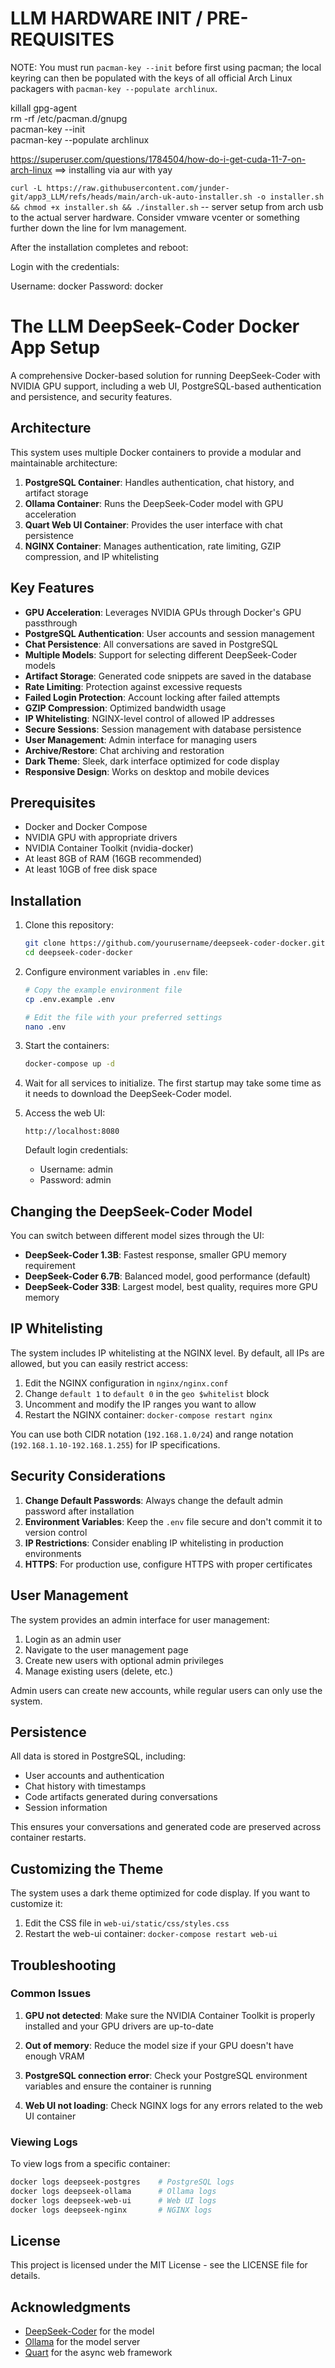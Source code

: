 # LLM HARDWARE INIT / PRE-REQUISITES 
  
NOTE: You must run `pacman-key --init` before first using pacman; the local
keyring can then be populated with the keys of all official Arch Linux
packagers with `pacman-key --populate archlinux`.  
  
killall gpg-agent  
rm -rf /etc/pacman.d/gnupg  
pacman-key --init  
pacman-key --populate archlinux  

https://superuser.com/questions/1784504/how-do-i-get-cuda-11-7-on-arch-linux  ==> installing via aur with yay  
  
``` curl -L https://raw.githubusercontent.com/junder-git/app3_LLM/refs/heads/main/arch-uk-auto-installer.sh -o installer.sh && chmod +x installer.sh && ./installer.sh ``` -- server setup from arch usb to the actual server hardware. Consider vmware vcenter or something further down the line for lvm management.

After the installation completes and reboot:

Login with the credentials:

Username: docker
Password: docker

# The LLM DeepSeek-Coder Docker App Setup

A comprehensive Docker-based solution for running DeepSeek-Coder with NVIDIA GPU support, including a web UI, PostgreSQL-based authentication and persistence, and security features.

## Architecture

This system uses multiple Docker containers to provide a modular and maintainable architecture:

1. **PostgreSQL Container**: Handles authentication, chat history, and artifact storage
2. **Ollama Container**: Runs the DeepSeek-Coder model with GPU acceleration
3. **Quart Web UI Container**: Provides the user interface with chat persistence
4. **NGINX Container**: Manages authentication, rate limiting, GZIP compression, and IP whitelisting

## Key Features

- **GPU Acceleration**: Leverages NVIDIA GPUs through Docker's GPU passthrough
- **PostgreSQL Authentication**: User accounts and session management
- **Chat Persistence**: All conversations are saved in PostgreSQL
- **Multiple Models**: Support for selecting different DeepSeek-Coder models
- **Artifact Storage**: Generated code snippets are saved in the database
- **Rate Limiting**: Protection against excessive requests
- **Failed Login Protection**: Account locking after failed attempts
- **GZIP Compression**: Optimized bandwidth usage
- **IP Whitelisting**: NGINX-level control of allowed IP addresses
- **Secure Sessions**: Session management with database persistence
- **User Management**: Admin interface for managing users
- **Archive/Restore**: Chat archiving and restoration
- **Dark Theme**: Sleek, dark interface optimized for code display
- **Responsive Design**: Works on desktop and mobile devices

## Prerequisites

- Docker and Docker Compose
- NVIDIA GPU with appropriate drivers
- NVIDIA Container Toolkit (nvidia-docker)
- At least 8GB of RAM (16GB recommended)
- At least 10GB of free disk space

## Installation

1. Clone this repository:
   ```bash
   git clone https://github.com/yourusername/deepseek-coder-docker.git
   cd deepseek-coder-docker
   ```

2. Configure environment variables in `.env` file:
   ```bash
   # Copy the example environment file
   cp .env.example .env
   
   # Edit the file with your preferred settings
   nano .env
   ```

3. Start the containers:
   ```bash
   docker-compose up -d
   ```

4. Wait for all services to initialize. The first startup may take some time as it needs to download the DeepSeek-Coder model.

5. Access the web UI:
   ```
   http://localhost:8080
   ```
   
   Default login credentials:
   - Username: admin
   - Password: admin

## Changing the DeepSeek-Coder Model

You can switch between different model sizes through the UI:

- **DeepSeek-Coder 1.3B**: Fastest response, smaller GPU memory requirement
- **DeepSeek-Coder 6.7B**: Balanced model, good performance (default)
- **DeepSeek-Coder 33B**: Largest model, best quality, requires more GPU memory

## IP Whitelisting

The system includes IP whitelisting at the NGINX level. By default, all IPs are allowed, but you can easily restrict access:

1. Edit the NGINX configuration in `nginx/nginx.conf`
2. Change `default 1` to `default 0` in the `geo $whitelist` block
3. Uncomment and modify the IP ranges you want to allow
4. Restart the NGINX container: `docker-compose restart nginx`

You can use both CIDR notation (`192.168.1.0/24`) and range notation (`192.168.1.10-192.168.1.255`) for IP specifications.

## Security Considerations

1. **Change Default Passwords**: Always change the default admin password after installation
2. **Environment Variables**: Keep the `.env` file secure and don't commit it to version control
3. **IP Restrictions**: Consider enabling IP whitelisting in production environments
4. **HTTPS**: For production use, configure HTTPS with proper certificates

## User Management

The system provides an admin interface for user management:

1. Login as an admin user
2. Navigate to the user management page
3. Create new users with optional admin privileges
4. Manage existing users (delete, etc.)

Admin users can create new accounts, while regular users can only use the system.

## Persistence

All data is stored in PostgreSQL, including:

- User accounts and authentication
- Chat history with timestamps
- Code artifacts generated during conversations
- Session information

This ensures your conversations and generated code are preserved across container restarts.

## Customizing the Theme

The system uses a dark theme optimized for code display. If you want to customize it:

1. Edit the CSS file in `web-ui/static/css/styles.css`
2. Restart the web-ui container: `docker-compose restart web-ui`

## Troubleshooting

### Common Issues

1. **GPU not detected**: Make sure the NVIDIA Container Toolkit is properly installed and your GPU drivers are up-to-date

2. **Out of memory**: Reduce the model size if your GPU doesn't have enough VRAM

3. **PostgreSQL connection error**: Check your PostgreSQL environment variables and ensure the container is running

4. **Web UI not loading**: Check NGINX logs for any errors related to the web UI container

### Viewing Logs

To view logs from a specific container:

```bash
docker logs deepseek-postgres    # PostgreSQL logs
docker logs deepseek-ollama      # Ollama logs
docker logs deepseek-web-ui      # Web UI logs
docker logs deepseek-nginx       # NGINX logs
```

## License

This project is licensed under the MIT License - see the LICENSE file for details.

## Acknowledgments

- [DeepSeek-Coder](https://github.com/deepseek-ai/DeepSeek-Coder) for the model
- [Ollama](https://ollama.ai/) for the model server
- [Quart](https://pgjones.gitlab.io/quart/) for the async web framework
